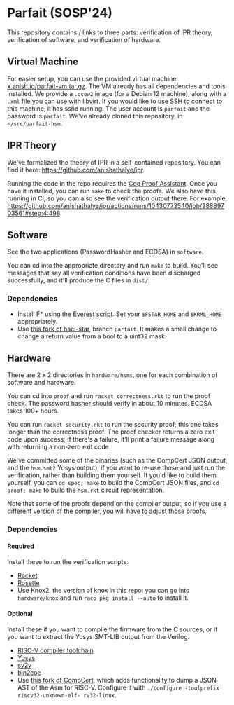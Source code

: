 # Parfait (SOSP'24)

This repository contains / links to three parts: verification of IPR theory,
verification of software, and verification of hardware.

## Virtual Machine

For easier setup, you can use the provided virtual machine: [x.anish.io/parfait-vm.tar.gz](https://x.anish.io/parfait-vm.tar.gz). The VM already has all dependencies and tools installed. We provide a `.qcow2` image (for a Debian 12 machine), along with a `.xml` file you can [use with libvirt](https://chatgpt.com/share/06960c56-0232-4973-95ce-f59a0b08d548). If you would like to use SSH to connect to this machine, it has sshd running. The user account is `parfait` and the password is `parfait`. We've already cloned this repository, in `~/src/parfait-hsm`.

## IPR Theory

We've formalized the theory of IPR in a self-contained repository. You can find it here: <https://github.com/anishathalye/ipr>.

Running the code in the repo requires the [Coq Proof Assistant](https://coq.inria.fr/). Once you have it installed, you can run `make` to check the proofs. We also have this running in CI, so you can also see the verification output there. For example, <https://github.com/anishathalye/ipr/actions/runs/10430773540/job/28889703561#step:4:498>.

## Software

See the two applications (PasswordHasher and ECDSA) in `software`.

You can cd into the appropriate directory and run `make` to build. You'll see messages that say all verification conditions have been discharged successfully, and it'll produce the C files in `dist/`.

### Dependencies

- Install F\* using the [Everest script](https://fstarlang.github.io/lowstar/html/Setup.html#installing-the-tools). Set your `$FSTAR_HOME` and `$KRML_HOME` appropriately.
- Use [this fork of hacl-star](https://github.com/anishathalye/hacl-star), branch `parfait`. It makes a small change to change a return value from a bool to a uint32 mask.

## Hardware

There are 2 x 2 directories in `hardware/hsms`, one for each combination of software and hardware.

You can cd into `proof` and run `racket correctness.rkt` to run the proof check. The password hasher should verify in about 10 minutes. ECDSA takes 100+ hours.

You can run `racket security.rkt` to run the security proof; this one takes longer than the correctness proof. The proof checker returns a zero exit code upon success; if there's a failure, it'll print a failure message along with returning a non-zero exit code.

We've committed some of the binaries (such as the CompCert JSON output, and the `hsm.smt2` Yosys output), if you want to re-use those and just run the verification, rather than building them yourself. If you'd like to build them yourself, you can `cd spec; make` to build the CompCert JSON files, and `cd proof; make` to build the `hsm.rkt` circuit representation.

Note that some of the proofs depend on the compiler output, so if you use a different version of the compiler, you will have to adjust those proofs.

### Dependencies

#### Required

Install these to run the verification scripts.

- [Racket]
- [Rosette]
- Use Knox2, the version of knox in this repo: you can go into `hardware/knox` and run `raco pkg install --auto` to install it.

#### Optional

Install these if you want to compile the firmware from the C sources, or if you want to extract the Yosys SMT-LIB output from the Verilog.

- [RISC-V compiler toolchain]
- [Yosys]
- [sv2v]
- [bin2coe]
- Use [this fork of CompCert](https://github.com/anishathalye/CompCert), which adds functionality to dump a JSON AST of the Asm for RISC-V. Configure it with `./configure -toolprefix riscv32-unknown-elf- rv32-linux`.

[RISC-V compiler toolchain]: https://github.com/riscv/riscv-gnu-toolchain
[Yosys]: https://github.com/YosysHQ/yosys
[Racket]: https://racket-lang.org/
[Rosette]: https://github.com/emina/rosette
[bin2coe]: https://github.com/anishathalye/bin2coe
[sv2v]: https://github.com/zachjs/sv2v
